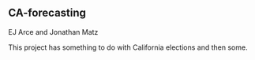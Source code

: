 ## CA-forecasting

EJ Arce and Jonathan Matz

This project has something to do with California elections and then some.